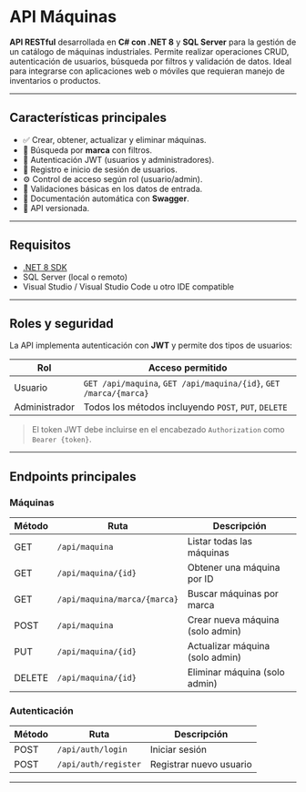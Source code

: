 #  API Máquinas

**API RESTful** desarrollada en **C# con .NET 8** y **SQL Server** para la gestión de un catálogo de máquinas industriales. Permite realizar operaciones CRUD, autenticación de usuarios, búsqueda por filtros y validación de datos. Ideal para integrarse con aplicaciones web o móviles que requieran manejo de inventarios o productos.

---

##  Características principales

- ✅ Crear, obtener, actualizar y eliminar máquinas.
- 🔎 Búsqueda por **marca** con filtros.
- 🔐 Autenticación JWT (usuarios y administradores).
- 👥 Registro e inicio de sesión de usuarios.
- ⚙️ Control de acceso según rol (usuario/admin).
- 🧪 Validaciones básicas en los datos de entrada.
- 📄 Documentación automática con **Swagger**.
- 🧩 API versionada.

---

##  Requisitos

- [.NET 8 SDK](https://dotnet.microsoft.com/en-us/download)
- SQL Server (local o remoto)
- Visual Studio / Visual Studio Code u otro IDE compatible

---

##  Roles y seguridad

La API implementa autenticación con **JWT** y permite dos tipos de usuarios:

| Rol         | Acceso permitido                                             |
|-------------|--------------------------------------------------------------|
| Usuario     | `GET /api/maquina`, `GET /api/maquina/{id}`, `GET /marca/{marca}` |
| Administrador | Todos los métodos incluyendo `POST`, `PUT`, `DELETE` |

> El token JWT debe incluirse en el encabezado `Authorization` como `Bearer {token}`.

---

##  Endpoints principales

###  Máquinas

| Método | Ruta                               | Descripción                         |
|--------|------------------------------------|-------------------------------------|
| GET    | `/api/maquina`                    | Listar todas las máquinas           |
| GET    | `/api/maquina/{id}`               | Obtener una máquina por ID          |
| GET    | `/api/maquina/marca/{marca}`      | Buscar máquinas por marca           |
| POST   | `/api/maquina`                    | Crear nueva máquina (solo admin)    |
| PUT    | `/api/maquina/{id}`               | Actualizar máquina (solo admin)     |
| DELETE | `/api/maquina/{id}`               | Eliminar máquina (solo admin)       |

###  Autenticación

| Método | Ruta              | Descripción                   |
|--------|-------------------|-------------------------------|
| POST   | `/api/auth/login` | Iniciar sesión                |
| POST   | `/api/auth/register` | Registrar nuevo usuario     |

---
